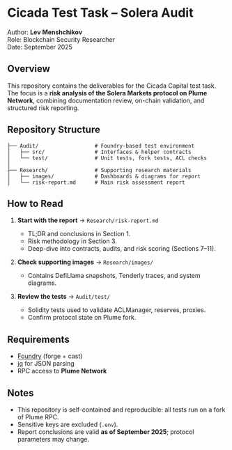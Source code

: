 # Cicada Test Task – Solera Audit

Author: **Lev Menshchikov**  
Role: Blockchain Security Researcher  
Date: September 2025  

## Overview

This repository contains the deliverables for the Cicada Capital test task.  
The focus is a **risk analysis of the Solera Markets protocol on Plume Network**, combining documentation review, on-chain validation, and structured risk reporting.

## Repository Structure

```
├── Audit/                  # Foundry-based test environment
│   ├── src/                # Interfaces & helper contracts
│   └── test/               # Unit tests, fork tests, ACL checks
│
├── Research/               # Supporting research materials
│   ├── images/             # Dashboards & diagrams for report
│   └── risk-report.md      # Main risk assessment report
```

## How to Read

1. **Start with the report** → `Research/risk-report.md`  
   - TL;DR and conclusions in Section 1.  
   - Risk methodology in Section 3.  
   - Deep-dive into contracts, audits, and risk scoring (Sections 7–11).  

2. **Check supporting images** → `Research/images/`  
   - Contains DefiLlama snapshots, Tenderly traces, and system diagrams.  

3. **Review the tests** → `Audit/test/`  
   - Solidity tests used to validate ACLManager, reserves, proxies.  
   - Confirm protocol state on Plume fork.

## Requirements

- [Foundry](https://book.getfoundry.sh/) (forge + cast)  
- [jq](https://stedolan.github.io/jq/) for JSON parsing  
- RPC access to **Plume Network**

## Notes

- This repository is self-contained and reproducible: all tests run on a fork of Plume RPC.  
- Sensitive keys are excluded (`.env`).  
- Report conclusions are valid **as of September 2025**; protocol parameters may change.
